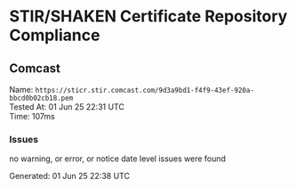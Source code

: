 # STIR/SHAKEN Certificate Repository Compliance

## Comcast

Name: `https://sticr.stir.comcast.com/9d3a9bd1-f4f9-43ef-920a-bbcd0b02cb18.pem`\
Tested At: 01 Jun 25 22:31 UTC\
Time: 107ms

### Issues

no warning, or error, or notice date level issues were found

Generated: 01 Jun 25 22:38 UTC